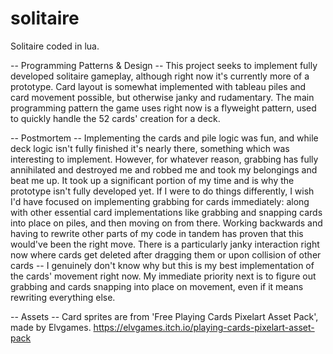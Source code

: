 # solitaire
 Solitaire coded in lua.
 
 -- Programming Patterns & Design --
 This project seeks to implement fully developed solitaire gameplay, although right now it's currently more of a prototype.
 Card layout is somewhat implemented with tableau piles and card movement possible, but otherwise janky and rudamentary.
 The main programming pattern the game uses right now is a flyweight pattern, used to quickly handle the 52 cards' creation
 for a deck.
 
 -- Postmortem --
 Implementing the cards and pile logic was fun, and while deck logic isn't fully finished it's nearly there, something which
 was interesting to implement. However, for whatever reason, grabbing has fully annihilated and destroyed me and robbed me
 and took my belongings and beat me up. It took up a significant portion of my time and is why the prototype isn't fully
 developed yet. If I were to do things differently, I wish I'd have focused on implementing grabbing for cards immediately:
 along with other essential card implementations like grabbing and snapping cards into place on piles, and then moving on
 from there. Working backwards and having to rewrite other parts of my code in tandem has proven that this would've been the 
 right move. There is a particularly janky interaction right now where cards get deleted after dragging them or upon collision
 of other cards -- I genuinely don't know why but this is my best implementation of the cards' movement right now. My immediate
 priority next is to figure out grabbing and cards snapping into place on movement, even if it means rewriting everything else.
 
 -- Assets --
 Card sprites are from 'Free Playing Cards Pixelart Asset Pack', made by Elvgames.
 https://elvgames.itch.io/playing-cards-pixelart-asset-pack

